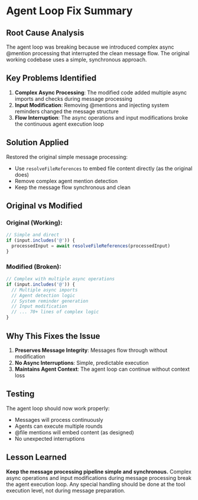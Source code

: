 # Agent Loop Fix Summary

## Root Cause Analysis

The agent loop was breaking because we introduced complex async @mention processing that interrupted the clean message flow. The original working codebase uses a simple, synchronous approach.

## Key Problems Identified

1. **Complex Async Processing**: The modified code added multiple async imports and checks during message processing
2. **Input Modification**: Removing @mentions and injecting system reminders changed the message structure
3. **Flow Interruption**: The async operations and input modifications broke the continuous agent execution loop

## Solution Applied

Restored the original simple message processing:
- Use `resolveFileReferences` to embed file content directly (as the original does)
- Remove complex agent mention detection
- Keep the message flow synchronous and clean

## Original vs Modified

### Original (Working):
```typescript
// Simple and direct
if (input.includes('@')) {
  processedInput = await resolveFileReferences(processedInput)
}
```

### Modified (Broken):
```typescript
// Complex with multiple async operations
if (input.includes('@')) {
  // Multiple async imports
  // Agent detection logic
  // System reminder generation
  // Input modification
  // ... 70+ lines of complex logic
}
```

## Why This Fixes the Issue

1. **Preserves Message Integrity**: Messages flow through without modification
2. **No Async Interruptions**: Simple, predictable execution
3. **Maintains Agent Context**: The agent loop can continue without context loss

## Testing

The agent loop should now work properly:
- Messages will process continuously
- Agents can execute multiple rounds
- @file mentions will embed content (as designed)
- No unexpected interruptions

## Lesson Learned

**Keep the message processing pipeline simple and synchronous.** Complex async operations and input modifications during message processing break the agent execution loop. Any special handling should be done at the tool execution level, not during message preparation.